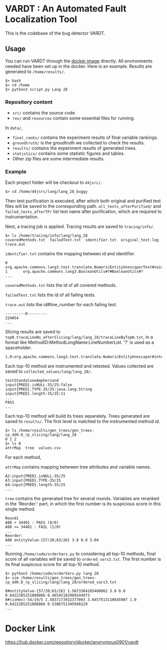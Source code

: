 # VARDT : An Automated Fault Localization Tool

This is the codebase of the bug detector VARDT.

## Usage

You can run VARDT through the [docker image](https://hub.docker.com/repository/docker/anonymous0901/vardt) directly. All environments needed have been set up in the docker. Here is an example. Results are generated to `/home/results/`.

```shell
$> bash
$> cd /home
$> python3 script.py Lang 28
```

### Repository content

* `src/` contains the source code.
* `res/` and `resources` contain some essential files for running.

In `data/`,
* `final_ranks/` contains the experiment results of final variable rankings.
* `groundtruth/` is the groudtruth we collected to check the results.
* `results/` contains the experiment results of generated trees.
* `statistics/` contains some statistic figures and tables.
* Other zip files are some intermediate results.

### Example

Each project folder will be checkout to `d4jsrc/`.

```shell
$> cd /home/d4jsrc/lang/lang_28_buggy
```

Then test purification is executed, after which both original and purified test files will be saved to the corresponding path. `all_tests_afterPurified/` and `failed_tests_afterTP/` list test name after purification, which are required to instrumentation.

Next, a tracing job is applied. Tracing results are saved to `tracing/info/`.

```shell
$> ls /home/tracing/info/lang/lang_28
coveredMethods.txt  failedTest.txt  identifier.txt  original_test.log  trace.out
```

`identifier.txt` contains the mapping between id and identifier.

    0       org.apache.commons.lang3.text.translate.NumericEntityUnescaperTest#void#testSupplementaryUnescaping#?
    1       org.apache.commons.lang3.BooleanUtils#?#BooleanUtils#?
    ...

`coveredMethods.txt` lists the id of all covered methods.

`failedTest.txt` lists the id of all failing tests.

`trace.out` lists the id#line_number for each failing test.

    ---------0---------
    224#54
    ...

Slicing results are saved to `topN_traceLineNo_afterSlicing/lang/lang_28/traceLineByTopN.txt`, in a format like MethodID:MethodLongName:LineNumberList. '?' is used as a spaceholder.

    1.0:org.apache.commons.lang3.text.translate.NumericEntityUnescaper#int#translate#?,CharSequence,int,Writer:?,35,37,38,39,41,42,47,48,49,52,54,57,63,64

Each top-10 method are instrumented and retested. Values collected are saved to `collected_values/lang/lang_28/`.

    testStandaloneAmphersand
    input{PRED}.isNULL-35/25:false
    input{PRED}.TYPE-35/25:java.lang.String
    input{PRED}.length-35/25:11
    ...
    PASS
    ...

Each top-10 method will build its trees separately. Trees generated are saved to `results/`. The first level is matched to the instrumented method id.

```shell
$> ls /home/results/gen_trees/gen_trees-cp_dd0.8_rp_slicing/lang/lang_28
0 1 2
$> ls 0
attrMap  tree  values.csv
```

For each method, 

`attrMap` contains mapping betwwen tree attributes and variable names.

    A2:input{PRED}.isNULL-35/25
    A3:input{PRED}.TYPE-35/25
    A4:input{PRED}.length-35/25
    ...

`tree` contains the generated tree for several rounds. Variables are reranked in the 'Reorder:' part, in which the first number is its suspicious score in this single method.

    Round1
    A88 < 34401 : PASS (8/0)
    A88 >= 34401 : FAIL (1/0)
    ...
    Reorder:
    A88 entityValue-{57/20;63/26} 3.8 0.8 3.04
    ...

Running `/home/code/orderVars.py` to considering all top-10 methods, final score of all variables will be saved to `ordered_vars3.txt`. The first number is its final suspicous score for all top-10 method.

```shell
$> python3 /home/code/orderVars.py lang 28
$> vim /home/results/gen_trees/gen_trees-cp_dd0.8_rp_slicing/lang/lang_28/ordered_vars3.txt
```

    0#entityValue-{57/20;63/26} 1.5673384185480062 3.8 0.8 0.6422285251880866 0.46545182989144973
    0#(isHex)-54/19/5 1.5037173932377093 3.6457513110645907 1.0 0.6422285251880866 0.5386751345948129
    ...

# Docker Link

https://hub.docker.com/repository/docker/anonymous0901/vardt

